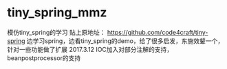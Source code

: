 # tiny_spring_mmz

模仿tiny_spring的学习
贴上原地址： https://github.com/code4craft/tiny-spring 边学习spring，边看tiny_spring的demo，给了很多启发，东施效颦一个，针对一些功能做了扩展
2017.3.12 IOC加入对部分注解的支持，beanpostprocessor的支持
